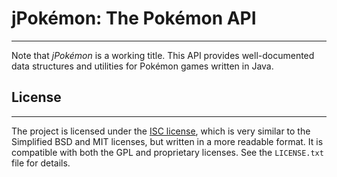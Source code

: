 # jPokémon: The Pokémon API
------------------------------------
Note that _jPokémon_ is a working title. This API provides well-documented data structures and utilities for Pokémon games written in Java.

## License
----------
The project is licensed under the [ISC license][isc_link], which is very similar to the Simplified BSD and MIT licenses, but written in a more readable format. It is compatible with both the GPL and proprietary licenses. See the `LICENSE.txt` file for details.

[isc_link]: http://en.wikipedia.org/wiki/ISC_license